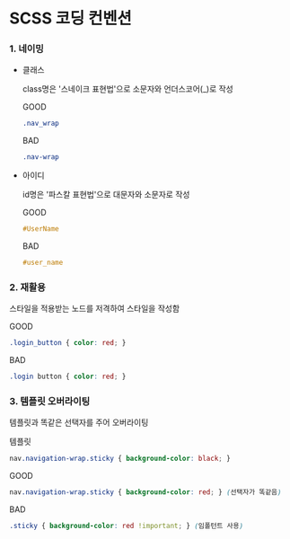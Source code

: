 ﻿# SCSS 코딩 컨벤션

### 1. 네이밍

+ 클래스

    class명은 '스네이크 표현법'으로 소문자와 언더스코어(_)로 작성
   
    GOOD
    ```scss
    .nav_wrap
    ```
    BAD
    ```scss
    .nav-wrap
    ```

+ 아이디

    id명은 '파스칼 표현법'으로 대문자와 소문자로 작성

    GOOD
    ```scss
    #UserName
    ```
    BAD
    ```scss
    #user_name
    ```

### 2. 재활용

스타일을 적용받는 노드를 저격하여 스타일을 작성함

GOOD
```scss
.login_button { color: red; }
```
BAD
```scss
.login button { color: red; }
```
     
### 3. 템플릿 오버라이팅

템플릿과 똑같은 선택자를 주어 오버라이팅

템플릿
```scss
nav.navigation-wrap.sticky { background-color: black; }
```

GOOD
```scss
nav.navigation-wrap.sticky { background-color: red; } (선택자가 똑같음)
```
BAD
```scss
.sticky { background-color: red !important; } (임폴턴트 사용)
```
